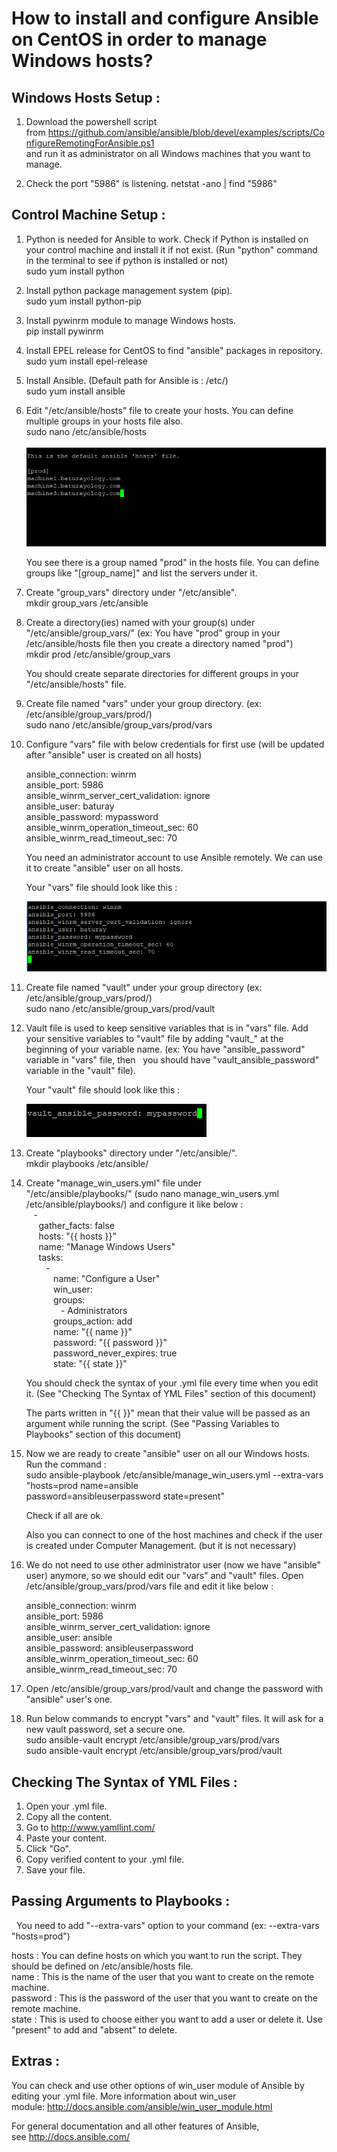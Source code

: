 # How to install and configure Ansible on CentOS in order to manage Windows hosts?



## Windows Hosts Setup :

1. Download the powershell script from https://github.com/ansible/ansible/blob/devel/examples/scripts/ConfigureRemotingForAnsible.ps1   
   and run it as administrator on all Windows machines that you want to manage.
   
2. Check the port "5986" is listening.
    netstat -ano | find "5986"


## Control Machine Setup :

1. Python is needed for Ansible to work. Check if Python is installed on your control machine and install it if not exist. (Run "python" command in the terminal to see if python is installed or not)  
     sudo yum install python
     
2. Install python package management system (pip).  
     sudo yum install python-pip
     
3. Install pywinrm module to manage Windows hosts.  
     pip install pywinrm
     
4. Install EPEL release for CentOS to find "ansible" packages in repository.  
     sudo yum install epel-release
     
5. Install Ansible. (Default path for Ansible is : /etc/)  
     sudo yum install ansible
     
6. Edit "/etc/ansible/hosts" file to create your hosts. You can define multiple groups in your hosts file also.  
     sudo nano /etc/ansible/hosts  
     
     ![alt text](images/Screenshot_144.png)  
     
     You see there is a group named "prod" in the hosts file. You can define groups like "[group_name]" and list the servers under it.
     
7. Create "group_vars" directory under "/etc/ansible".  
     mkdir group_vars /etc/ansible
     
8. Create a directory(ies) named with your group(s) under "/etc/ansible/group_vars/" (ex: You have "prod" group in your /etc/ansible/hosts file then you create a directory named "prod")  
     mkdir prod /etc/ansible/group_vars  
     
     You should create separate directories for different groups in your "/etc/ansible/hosts" file.
      
9. Create file named "vars" under your group directory. (ex: /etc/ansible/group_vars/prod/)  
     sudo nano /etc/ansible/group_vars/prod/vars
     
10. Configure "vars" file with below credentials for first use (will be updated after "ansible" user is created on all hosts)
 
      ansible_connection: winrm  
      ansible_port: 5986  
      ansible_winrm_server_cert_validation: ignore  
      ansible_user: baturay  
      ansible_password: mypassword  
      ansible_winrm_operation_timeout_sec: 60  
      ansible_winrm_read_timeout_sec: 70  

     You need an administrator account to use Ansible remotely. We can use it to create "ansible" user on all hosts.  

     Your "vars" file should look like this :  

     ![alt text](images/Screenshot_145.png)
        
11. Create file named "vault" under your group directory (ex: /etc/ansible/group_vars/prod/)  
     sudo nano /etc/ansible/group_vars/prod/vault
     
12. Vault file is used to keep sensitive variables that is in "vars" file. Add your sensitive variables to "vault" file by adding "vault_" at the beginning of your variable name. (ex: You have "ansible_password" variable in "vars" file, then   you should have "vault_ansible_password" variable in the "vault" file).
 
     Your "vault" file should look like this :  

     ![alt text](images/Screenshot_147.png)
     
13. Create "playbooks" directory under "/etc/ansible/".  
     mkdir playbooks /etc/ansible/
     
14. Create "manage_win_users.yml" file under "/etc/ansible/playbooks/" (sudo nano manage_win_users.yml /etc/ansible/playbooks/) and configure it like below :  
        &nbsp;&nbsp;&nbsp;-  
          &nbsp;&nbsp;&nbsp;&nbsp;&nbsp;gather_facts: false  
          &nbsp;&nbsp;&nbsp;&nbsp;&nbsp;hosts: "{{ hosts }}"  
          &nbsp;&nbsp;&nbsp;&nbsp;&nbsp;name: "Manage Windows Users"  
          &nbsp;&nbsp;&nbsp;&nbsp;&nbsp;tasks:  
            &nbsp;&nbsp;&nbsp;&nbsp;&nbsp;&nbsp;&nbsp;&nbsp;-  
              &nbsp;&nbsp;&nbsp;&nbsp;&nbsp;&nbsp;&nbsp;&nbsp;&nbsp;&nbsp;&nbsp;name: "Configure a User"  
              &nbsp;&nbsp;&nbsp;&nbsp;&nbsp;&nbsp;&nbsp;&nbsp;&nbsp;&nbsp;&nbsp;win_user:  
              &nbsp;&nbsp;&nbsp;&nbsp;&nbsp;&nbsp;&nbsp;&nbsp;&nbsp;&nbsp;&nbsp;groups:  
              &nbsp;&nbsp;&nbsp;&nbsp;&nbsp;&nbsp;&nbsp;&nbsp;&nbsp;&nbsp;&nbsp;&nbsp;&nbsp;&nbsp;- Administrators  
              &nbsp;&nbsp;&nbsp;&nbsp;&nbsp;&nbsp;&nbsp;&nbsp;&nbsp;&nbsp;&nbsp;groups_action: add  
              &nbsp;&nbsp;&nbsp;&nbsp;&nbsp;&nbsp;&nbsp;&nbsp;&nbsp;&nbsp;&nbsp;name: "{{ name }}"  
              &nbsp;&nbsp;&nbsp;&nbsp;&nbsp;&nbsp;&nbsp;&nbsp;&nbsp;&nbsp;&nbsp;password: "{{ password }}"  
              &nbsp;&nbsp;&nbsp;&nbsp;&nbsp;&nbsp;&nbsp;&nbsp;&nbsp;&nbsp;&nbsp;password_never_expires: true  
              &nbsp;&nbsp;&nbsp;&nbsp;&nbsp;&nbsp;&nbsp;&nbsp;&nbsp;&nbsp;&nbsp;state: "{{ state }}"  

      You should check the syntax of your .yml file every time when you edit it. (See "Checking The Syntax of YML Files" section of this document)  
 
      The parts written in "{{ }}" mean that their value will be passed as an argument while running the script. (See "Passing Variables to Playbooks" section of this document)

15. Now we are ready to create "ansible" user on all our Windows hosts. Run the command :  
      sudo ansible-playbook /etc/ansible/manage_win_users.yml --extra-vars "hosts=prod name=ansible password=ansibleuserpassword state=present"

      Check if all are ok.

      Also you can connect to one of the host machines and check if the user is created under Computer Management. (but it is not necessary)

16. We do not need to use other administrator user (now we have "ansible" user) anymore, so we should edit our "vars" and "vault" files. Open /etc/ansible/group_vars/prod/vars file and edit it like below :

      ansible_connection: winrm  
      ansible_port: 5986  
      ansible_winrm_server_cert_validation: ignore  
      ansible_user: ansible  
      ansible_password: ansibleuserpassword  
      ansible_winrm_operation_timeout_sec: 60  
      ansible_winrm_read_timeout_sec: 70  
         
17. Open /etc/ansible/group_vars/prod/vault and change the password with "ansible" user's one.

18. Run below commands to encrypt "vars" and "vault" files. It will ask for a new vault password, set a secure one.  
      sudo ansible-vault encrypt /etc/ansible/group_vars/prod/vars  
      sudo ansible-vault encrypt /etc/ansible/group_vars/prod/vault
      
## Checking The Syntax of YML Files :

1. Open your .yml file.
2. Copy all the content.
3. Go to http://www.yamllint.com/
4. Paste your content.
5. Click "Go".
6. Copy verified content to your .yml file.
7. Save your file.

## Passing Arguments to Playbooks :
   You need to add "--extra-vars" option to your command (ex: --extra-vars "hosts=prod")
   
   hosts : You can define hosts on which you want to run the script. They should be defined on /etc/ansible/hosts file.  
   name : This is the name of the user that you want to create on the remote machine.  
   password : This is the password of the user that you want to create on the remote machine.  
   state : This is used to choose either you want to add a user or delete it. Use "present" to add and "absent" to delete.
   
## Extras :

  You can check and use other options of win_user module of Ansible by editing your .yml file. More information about win_user module: http://docs.ansible.com/ansible/win_user_module.html  
  
  For general documentation and all other features of Ansible, see http://docs.ansible.com/



